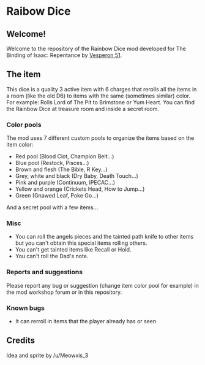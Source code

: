 # Raibow Dice

## Welcome!

Welcome to the repository of the Rainbow Dice mod developed for The Binding of Isaac: Repentance by [Vesperon 51](https://steamcommunity.com/id/vesperon51/).

## The item

This dice is a quality 3 active item with 6 charges that rerolls all the items in a room (like the old D6) to items with the same (sometimes similar) color. For example: Rolls Lord of The Pit to Brimstone or Yum Heart. You can find the Rainbow Dice at treasure room and inside a secret room.

### Color pools

The mod uses 7 different custom pools to organize the items based on the item color:
- Red pool (Blood Clot, Champion Belt...)
- Blue pool (Restock, Pisces...)
- Brown and flesh (The Bible, R Key...)
- Grey, white and black (Dry Baby, Death Touch...)
- Pink and purple (Continuum, IPECAC...)
- Yellow and orange (Crickets Head, How to Jump...)
- Green (Gnawed Leaf, Poke Go...)

And a secret pool with a few items...

### Misc

- You can roll the angels pieces and the tainted path knife to other items but you can't obtain this special items rolling others.
- You can't get tainted items like Recall or Hold.
- You can't roll the Dad's note.

### Reports and suggestions

Please report any bug or suggestion (change item color pool for example) in the mod workshop forum or in this repository.

### Known bugs

- It can rerroll in items that the player already has or seen

## Credits

Idea and sprite by /u/Meowxis_3

